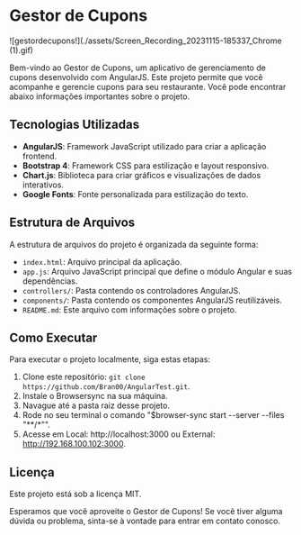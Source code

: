 # Gestor de Cupons

![gestordecupons!](./assets/Screen_Recording_20231115-185337_Chrome (1).gif)

Bem-vindo ao Gestor de Cupons, um aplicativo de gerenciamento de cupons desenvolvido com AngularJS. Este projeto permite que você acompanhe e gerencie cupons para seu restaurante. Você pode encontrar abaixo informações importantes sobre o projeto.

## Tecnologias Utilizadas

- **AngularJS**: Framework JavaScript utilizado para criar a aplicação frontend.
- **Bootstrap 4**: Framework CSS para estilização e layout responsivo.
- **Chart.js**: Biblioteca para criar gráficos e visualizações de dados interativos.
- **Google Fonts**: Fonte personalizada para estilização do texto.

## Estrutura de Arquivos

A estrutura de arquivos do projeto é organizada da seguinte forma:

- `index.html`: Arquivo principal da aplicação.
- `app.js`: Arquivo JavaScript principal que define o módulo Angular e suas dependências.
- `controllers/`: Pasta contendo os controladores AngularJS.
- `components/`: Pasta contendo os componentes AngularJS reutilizáveis.
- `README.md`: Este arquivo com informações sobre o projeto.

## Como Executar

Para executar o projeto localmente, siga estas etapas:

1. Clone este repositório: `git clone https://github.com/Bran00/AngularTest.git`.
2. Instale o Browsersync na sua máquina.
3. Navague até a pasta raiz desse projeto.
4. Rode no seu terminal o comando "$browser-sync start --server --files "**/*"".
5. Acesse em Local: http://localhost:3000 ou External: http://192.168.100.102:3000.

## Licença

Este projeto está sob a licença MIT.

Esperamos que você aproveite o Gestor de Cupons! Se você tiver alguma dúvida ou problema, sinta-se à vontade para entrar em contato conosco.
